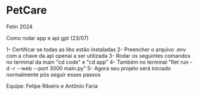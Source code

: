 # PetCare
Fetin 2024

Como rodar app e api gpt (23/07)

1- Certificar se todas as libs estão instaladas
2- Preencher o arquivo .env com a chave da api openai a ser utilizada
3- Rodar os seguintes comandos no terminal da main "cd code" e "cd app"
4- Também no terminal "flet run -d -r --web --port 3000 main.py"
5- Agora seu projeto será iniciado normalmente pós seguir esses passos


Equipe: 
Felipe Ribeiro
e
Antônio Faria
